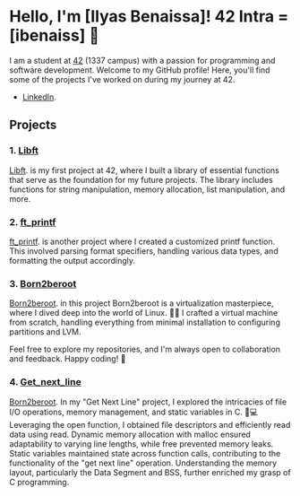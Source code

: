 # Hello, I'm [Ilyas Benaissa]! 42 Intra = [ibenaiss] 👋

I am a student at [42](https://www.42.fr/) (1337 campus) with a passion for programming and software development. Welcome to my GitHub profile! Here, you'll find some of the projects I've worked on during my journey at 42.
- [LinkedIn](https://www.linkedin.com/in/ilyas-benaissa-27549b195/).

## Projects

### 1. [Libft](https://github.com/Ileyassu/42-cursus/tree/main/libft)

[Libft](https://github.com/Ileyassu/42-cursus/tree/main/libft). is my first project at 42, where I built a library of essential functions that serve as the foundation for my future projects. The library includes functions for string manipulation, memory allocation, list manipulation, and more.

### 2. [ft_printf](https://github.com/Ileyassu/42-cursus/tree/main/printf)

[ft_printf](https://github.com/Ileyassu/42-cursus/tree/main/printf). is another project where I created a customized printf function. This involved parsing format specifiers, handling various data types, and formatting the output accordingly.


### 3. [Born2beroot](https://github.com/Ileyassu/42-cursus/tree/main/Born2beroot)

[Born2beroot](https://github.com/Ileyassu/42-cursus/tree/main/Born2beroot). in this project Born2beroot is a virtualization masterpiece, where I dived deep into the world of Linux. 🐧✨ I crafted a virtual machine from scratch, handling everything from minimal installation to configuring partitions and LVM.



Feel free to explore my repositories, and I'm always open to collaboration and feedback. Happy coding! 🚀

### 4. [Get_next_line](https://github.com/Ileyassu/42-cursus/tree/main/getnextline)

[Born2beroot](https://github.com/Ileyassu/42-cursus/tree/main/getnextline). In my "Get Next Line" project, I explored the intricacies of file I/O operations, memory management, and static variables in C. 📄💻 Leveraging the open function, I obtained file descriptors and efficiently read data using read. Dynamic memory allocation with malloc ensured adaptability to varying line lengths, while free prevented memory leaks.
Static variables maintained state across function calls, contributing to the functionality of the "get next line" operation. Understanding the memory layout, particularly the Data Segment and BSS, further enriched my grasp of C programming.
